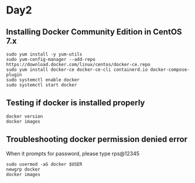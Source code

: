 # Day2

## Installing Docker Community Edition in CentOS 7.x
```
sudo yum install -y yum-utils
sudo yum-config-manager --add-repo https://download.docker.com/linux/centos/docker-ce.repo
sudo yum install docker-ce docker-ce-cli containerd.io docker-compose-plugin
sudo systemctl enable docker
sudo systemctl start docker
```

## Testing if docker is installed properly
```
docker version
docker images
```

## Troubleshooting docker permission denied error
When it prompts for password, please type rps@12345
```
sudo usermod -aG docker $USER
newgrp docker
docker images
```
